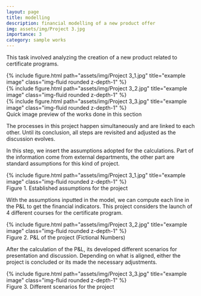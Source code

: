 ```yaml
---
layout: page
title: modelling
description: financial modelling of a new product offer
img: assets/img/Project 3.jpg
importance: 3
category: sample works
---
```


This task involved analyzing the creation of a new product related to certificate programs.

<div class="row">
    <div class="col-sm mt-3 mt-md-0">
        {% include figure.html path="assets/img/Project 3_1.jpg" title="example image" class="img-fluid rounded z-depth-1" %}
    </div>
    <div class="col-sm mt-3 mt-md-0">
        {% include figure.html path="assets/img/Project 3_2.jpg" title="example image" class="img-fluid rounded z-depth-1" %}
    </div>
    <div class="col-sm mt-3 mt-md-0">
        {% include figure.html path="assets/img/Project 3_3.jpg" title="example image" class="img-fluid rounded z-depth-1" %}
    </div>
</div>

<div class="caption">
    Quick image preview of the works done in this section
</div>

The processes in this project happen simultaneously and are linked to each other. Until its conclusion, all steps are revisited and adjusted as the discussion evolves.

In this step, we insert the assumptions adopted for the calculations. Part of the information come from external departments, the other part are standard assumptions for this kind of project.

<div class="row">
    <div class="col-sm mt-3 mt-md-0">
        {% include figure.html path="assets/img/Project 3_1.jpg" title="example image" class="img-fluid rounded z-depth-1" %}
    </div>
</div>

<div class="caption">
    Figure 1. Established assumptions for the project
</div>

With the assumptions inputted in the model, we can compute each line in the P&L to get the financial indicators. This project considers the launch of 4 different courses for the certificate program.

<div class="row">
    <div class="col-sm mt-3 mt-md-0">
        {% include figure.html path="assets/img/Project 3_2.jpg" title="example image" class="img-fluid rounded z-depth-1" %}
    </div>
</div>
<div class="caption">
    Figure 2. P&L of the project (Fictional Numbers)
</div>


After the calculation of the P&L, its developed different scenarios for presentation and discussion. Depending on what is aligned, either the project is concluded or its made the necessary adjustments.

<div class="row">
    <div class="col-sm mt-3 mt-md-0">
        {% include figure.html path="assets/img/Project 3_3.jpg" title="example image" class="img-fluid rounded z-depth-1" %}
    </div>
</div>
<div class="caption">
    Figure 3. Different scenarios for the project
</div>
